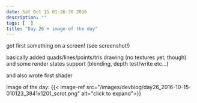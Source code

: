 ```yaml
---
date: Sat Oct 15 01:26:30 2016
description: ""
tags: [  ]
title: "Day 26 + image of the day"
---
```

got first something on a screen! (see screenshot!)

basically added quads/lines/points/tris drawing (no textures yet, though) and some render states support (blending, depth test/write etc...)

and also wrote first shader

Image of the day: {{< image-ref src="/images/devblog/day26_2016-10-15-010123_3841x1201_scrot.png" alt="click to expand">}}
